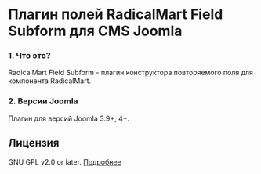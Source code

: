 # Плагин полей RadicalMart Field Subform для CMS Joomla

### 1. Что это?
RadicalMart Field Subform - плагин конструктора повторяемого поля для компонента RadicalMart.

### 2. Версии Joomla
Плагин для версий Joomla 3.9+, 4+.

## Лицензия
GNU GPL v2.0 or later. [Подробнее](https://github.com/ficion13/plg_radicalmart_fields_repeatable/blob/master/LICENSE)